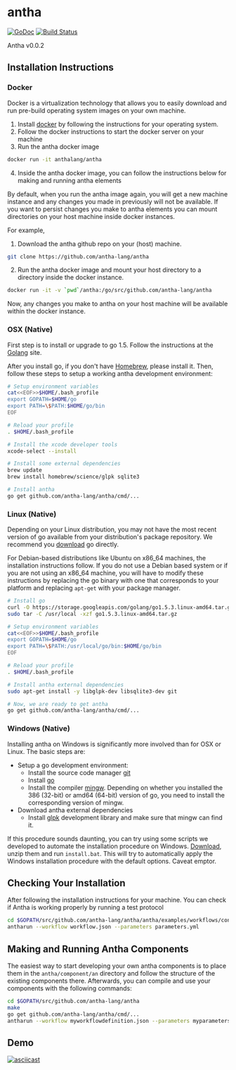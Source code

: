# antha
[![GoDoc](http://godoc.org/github.com/antha-lang/antha?status.svg)](http://godoc.org/github.com/antha-lang/antha)
[![Build Status](https://travis-ci.org/antha-lang/antha.svg?branch=master)](https://travis-ci.org/antha-lang/antha)

Antha v0.0.2

## Installation Instructions

### Docker

Docker is a virtualization technology that allows you to easily download and run
pre-build operating system images on your own machine. 

  1. Install [docker](https://www.docker.com) by following the instructions for
     your operating system.
  2. Follow the docker instructions to start the docker server on your machine
  3. Run the antha docker image
  ```sh
docker run -it anthalang/antha
  ```
  4. Inside the antha docker image, you can follow the instructions below
     for making and running antha elements

By default, when you run the antha image again, you will get a new machine
instance and any changes you made in previously will not be available. If you want
to persist changes you make to antha elements you can mount directories on your
host machine inside docker instances.

For example,
  1. Download the antha github repo on your (host) machine.
  ```sh
git clone https://github.com/antha-lang/antha
  ```
  2. Run the antha docker image and mount your host directory to a directory
     inside the docker instance.
  ```sh
docker run -it -v `pwd`/antha:/go/src/github.com/antha-lang/antha 
  ```
Now, any changes you make to antha on your host machine will be available
within the docker instance.

### OSX (Native)

First step is to install or upgrade to go 1.5. Follow the instructions at the
[Golang](http://golang.org/doc/install) site. 

After you install go, if you don't have [Homebrew](http://brew.sh/), please
install it. Then, follow these steps to setup a working antha development
environment:
```sh
# Setup environment variables
cat<<EOF>>$HOME/.bash_profile
export GOPATH=$HOME/go
export PATH=\$PATH:$HOME/go/bin
EOF

# Reload your profile
. $HOME/.bash_profile

# Install the xcode developer tools
xcode-select --install

# Install some external dependencies
brew update
brew install homebrew/science/glpk sqlite3

# Install antha
go get github.com/antha-lang/antha/cmd/...
```

### Linux (Native)

Depending on your Linux distribution, you may not have the most recent version
of go available from your distribution's package repository. We recommend you
[download](https://golang.org/) go directly. 

For Debian-based distributions like Ubuntu on x86_64 machines, the installation
instructions follow.  If you do not use a Debian based system or if you are not
using an x86_64 machine, you will have to modify these instructions by
replacing the go binary with one that corresponds to your platform and
replacing ``apt-get`` with your package manager.
```sh
# Install go
curl -O https://storage.googleapis.com/golang/go1.5.3.linux-amd64.tar.gz
sudo tar -C /usr/local -xzf go1.5.3.linux-amd64.tar.gz

# Setup environment variables
cat<<EOF>>$HOME/.bash_profile
export GOPATH=$HOME/go
export PATH=\$PATH:/usr/local/go/bin:$HOME/go/bin
EOF

# Reload your profile
. $HOME/.bash_profile

# Install antha external dependencies
sudo apt-get install -y libglpk-dev libsqlite3-dev git

# Now, we are ready to get antha
go get github.com/antha-lang/antha/cmd/...
```

### Windows (Native)

Installing antha on Windows is significantly more involved than for OSX or
Linux. The basic steps are:

  - Setup a go development environment:
    - Install the source code manager [git](https://git-scm.com/download/win)
    - Install [go](https://golang.org/dl/)
    - Install the compiler [mingw](http://sourceforge.net/projects/mingw/files/Installer/mingw-get-setup.exe/download).
      Depending on whether you installed the 386 (32-bit) or amd64 (64-bit) version
      of go, you need to install the corresponding version of mingw.
  - Download antha external dependencies
    - Install [glpk](http://sourceforge.net/projects/winglpk/) development library and make sure that
      mingw can find it.

If this procedure sounds daunting, you can try using some scripts we developed
to automate the installation procedure on Windows.
[Download](scripts/windows/windows-install.zip), unzip them and run
``install.bat``. This will try to automatically apply the Windows installation
procedure with the default options. Caveat emptor.

## Checking Your Installation

After following the installation instructions for your machine. You can check
if Antha is working properly by running a test protocol
```sh
cd $GOPATH/src/github.com/antha-lang/antha/antha/examples/workflows/constructassembly
antharun --workflow workflow.json --parameters parameters.yml
```

## Making and Running Antha Components

The easiest way to start developing your own antha components is to place them
in the ``antha/component/an`` directory and follow the structure of the
existing components there. Afterwards, you can compile and use your components
with the following commands:
```sh
cd $GOPATH/src/github.com/antha-lang/antha
make
go get github.com/antha-lang/antha/cmd/...
antharun --workflow myworkflowdefinition.json --parameters myparameters.yml
```

## Demo 

[![asciicast](https://asciinema.org/a/12zsgt153sffmfnu2ym7vq9d2.png)](https://asciinema.org/a/12zsgt153sffmfnu2ym7vq9d2)

